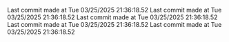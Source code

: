  
Last commit made at Tue 03/25/2025 21:36:18.52 
Last commit made at Tue 03/25/2025 21:36:18.52 
Last commit made at Tue 03/25/2025 21:36:18.52 
Last commit made at Tue 03/25/2025 21:36:18.52 
Last commit made at Tue 03/25/2025 21:36:18.52 

